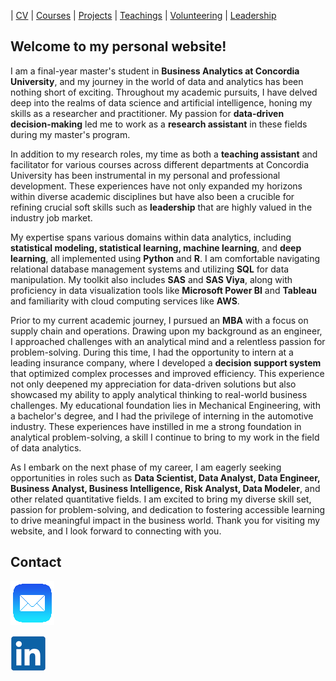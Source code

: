 | [CV](cv.pdf) | [Courses](courses.md) | [Projects](projects.md) | [Teachings](teachings.md) | [Volunteering](services.md) | [Leadership](leadership.md)

## Welcome to my personal website!
  
I am a final-year master's student in **Business Analytics at Concordia University**, and my journey in the world of data and analytics has been nothing short of exciting. Throughout my academic pursuits, I have delved deep into the realms of data science and artificial intelligence, honing my skills as a researcher and practitioner. My passion for **data-driven decision-making** led me to work as a **research assistant** in these fields during my master's program.

In addition to my research roles, my time as both a **teaching assistant** and facilitator for various courses across different departments at Concordia University has been instrumental in my personal and professional development. These experiences have not only expanded my horizons within diverse academic disciplines but have also been a crucible for refining crucial soft skills such as **leadership** that are highly valued in the industry job market.

My expertise spans various domains within data analytics, including **statistical modeling, statistical learning, machine learning**, and **deep learning**, all implemented using **Python** and **R**. I am comfortable navigating relational database management systems and utilizing **SQL** for data manipulation. My toolkit also includes **SAS** and **SAS Viya**, along with proficiency in data visualization tools like **Microsoft Power BI** and **Tableau** and familiarity with cloud computing services like **AWS**.

Prior to my current academic journey, I pursued an **MBA** with a focus on supply chain and operations. Drawing upon my background as an engineer, I approached challenges with an analytical mind and a relentless passion for problem-solving. During this time, I had the opportunity to intern at a leading insurance company, where I developed a **decision support system** that optimized complex processes and improved efficiency. This experience not only deepened my appreciation for data-driven solutions but also showcased my ability to apply analytical thinking to real-world business challenges. My educational foundation lies in Mechanical Engineering, with a bachelor's degree, and I had the privilege of interning in the automotive industry. These experiences have instilled in me a strong foundation in analytical problem-solving, a skill I continue to bring to my work in the field of data analytics.

As I embark on the next phase of my career, I am eagerly seeking opportunities in roles such as **Data Scientist, Data Analyst, Data Engineer, Business Analyst, Business Intelligence, Risk Analyst, Data Modeler**, and other related quantitative fields. I am excited to bring my diverse skill set, passion for problem-solving, and dedication to fostering accessible learning to drive meaningful impact in the business world. Thank you for visiting my website, and I look forward to connecting with you.

## Contact
[![alt text](email.png)](amirhoseyn.saryazdi@gmail.com/ "Email")

[![alt text](linkedin.png)](https://www.linkedin.com/ "LinkedIn")
